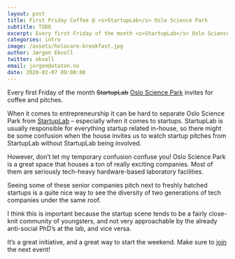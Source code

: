 ```yaml
---
layout: post
title: First Friday Coffee @ <s>StartupLab</s> Oslo Science Park  
subtitle: TODO
excerpt: Every first Friday of the month <s>StartupLab</s> Oslo Science Park invites for coffee and pitches.<br/><br/>When it comes to entrepreneurship it can be hard to separate Oslo Science Park from StartupLab – especially when it comes to startups. StartupLab is usually responsible for everything startup related in-house, so there might be some confusion when the house invites us to watch startup pitches from StartupLab without StartupLab being involved.
categories: intro
image: /assets/holocare-breakfast.jpg
author: Jørgen Ekvoll
twitter: ekvoll
email: jorgen@ataton.no
date: 2020-02-07 09:00:00
---
```


Every first Friday of the month <s>StartupLab</s> <a href="https://www.forskningsparken.no/events/Eventkalender/" target="_blank">Oslo Science Park</a> invites for coffee and pitches.

When it comes to entrepreneurship it can be hard to separate Oslo Science Park from <a href="http://startuplab.no/" target="_blank">StartupLab</a> – especially when it comes to startups. StartupLab is usually responsible for everything startup related in-house, so there might be some confusion when the house invites us to watch startup pitches from StartupLab without StartupLab being involved.

However, don’t let my temporary confusion confuse you! Oslo Science Park is a great space that houses a ton of really exciting companies. Most of them are seriously tech-heavy hardware-based laboratory facilities.

Seeing some of these senior companies pitch next to freshly hatched startups is a quite nice way to see the diversity of two generations of tech companies under the same roof.

I think this is important because the startup scene tends to be a fairly close-knit community of youngsters, and not very approachable by the already anti-social PhD’s at the lab, and vice versa.

It’s a great initiative, and a great way to start the weekend. Make sure to <a href="https://www.forskningsparken.no/events/Eventkalender/" target="_blank">join</a> the next event!

